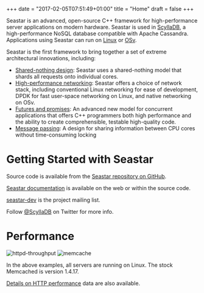 +++
date = "2017-02-05T07:51:49+01:00"
title = "Home"
draft = false
+++


Seastar is an advanced, open-source C++ framework for high-performance server applications on modern hardware. Seastar is used in [ScyllaDB](http://www.scylladb.com/), a high-performance NoSQL database compatible with Apache Cassandra. Applications using Seastar can run on [Linux](http://kernel.org/) or [OSv](http://osv.io/).

Seastar is the first framework to bring together a set of extreme architectural innovations, including:

* [Shared-nothing design](/seastar/shared-nothing): Seastar uses a shared-nothing model that shards all requests onto individual cores.
* [High-performance networking](/seastar/networking): Seastar offers a choice of network stack, including conventional Linux networking for ease of development, DPDK for fast user-space networking on Linux, and native networking on OSv.
* [Futures and promises](/seastar/futures-promises): An advanced new model for concurrent applications that offers C++ programmers both high performance and the ability to create comprehensible, testable high-quality code.
* [Message passing](/seastar/message-passing): A design for sharing information between CPU cores without time-consuming locking

# Getting Started with Seastar

Source code is available from the [Seastar repository on GitHub](https://github.com/scylladb/seastar).

[Seastar documentation](http://docs.seastar-project.org/) is available on the web or within the source code.

[seastar-dev](https://groups.google.com/forum/?hl=en#!forum/seastar-dev) is the project mailing list.

Follow [@ScyllaDB](https://twitter.com/ScyllaDB) on Twitter for more info.

# Performance
![httpd-throughput](/seastar/seastar-httpd-throughput.png)
![memcache](/seastar/seastar-memcache.png)

In the above examples, all servers are running on Linux. The stock Memcached is version 1.4.17.

[Details on HTTP performance](/seastar/http-performance/) data are also available.

